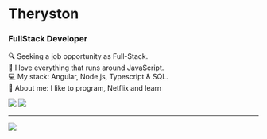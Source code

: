 # Theryston

### FullStack Developer

🔍 Seeking a job opportunity as Full-Stack.  
💙 I love everything that runs around JavaScript.  
💻 My stack: Angular, Node.js, Typescript & SQL.  
📝 About me: I like to program, Netflix and learn 

[<img src="https://img.shields.io/badge/Instagram-E4405F?style=for-the-badge&logo=instagram&logoColor=white">](https://www.instagram.com/_theryston_/) [<img src="https://img.shields.io/badge/LinkedIn-0077B5?style=for-the-badge&logo=linkedin&logoColor=white">](https://www.linkedin.com/in/Theryston/)


--------------------------------------------------------------

<img align="left" src="https://github-readme-stats.vercel.app/api/top-langs/?username=Theryston&layout=compact&theme=dracula">
